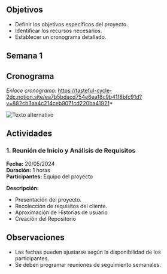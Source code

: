 
## Objetivos
- Definir los objetivos específicos del proyecto.
- Identificar los recursos necesarios.
- Establecer un cronograma detallado.

## Semana 1
## Cronograma

*Enlace cronograma*: https://tasteful-cycle-2dc.notion.site/ea7b5bdacd754e6ea18c9b41f8bfc91d?v=882cb3aa4c214ceb9071cd220ba41921*

![Texto alternativo](./images/cronograma-V2.jpg)

## Actividades

### 1. Reunión de Inicio y Análisis de Requisitos
**Fecha:** 20/05/2024  
**Duración:** 1 horas  
**Participantes:** Equipo del proyecto

**Descripción:**
- Presentación del proyecto.
- Recolección de requisitos del cliente.
- Aproximación de Historias de usuario
- Creación del Repositorio


## Observaciones
- Las fechas pueden ajustarse según la disponibilidad de los participantes.
- Se deben programar reuniones de seguimiento semanales.

